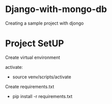 # Django-with-mongo-db
Creating a sample project with djongo 

# Project SetUP

Create virtual environment

activate: 
  - source venv/scripts/activate

Create requirements.txt
- pip install -r requirements.txt


